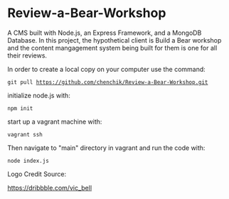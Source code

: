 # Review-a-Bear-Workshop
A CMS built with Node.js, an Express Framework, and a MongoDB Database. In this project, the hypothetical client is Build a Bear workshop and the content mangagement system being built for them is one for all their reviews.

In order to create a local copy on your computer use the command:

<code>git pull https://github.com/chenchik/Review-a-Bear-Workshop.git</code>

initialize node.js with:

<code>npm init</code>

start up a vagrant machine with:

<code>vagrant ssh</code>

Then navigate to "main" directory in vagrant and run the code with:

<code>node index.js</code>

Logo Credit Source: 

https://dribbble.com/vic_bell
